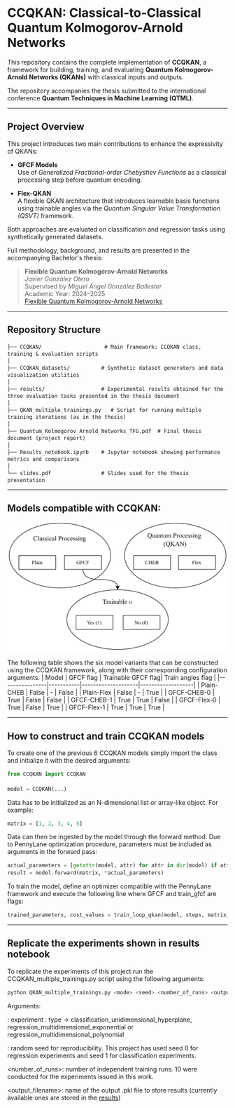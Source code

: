 # CCQKAN: Classical-to-Classical Quantum Kolmogorov-Arnold Networks

This repository contains the complete implementation of **CCQKAN**, a framework for building, training, and evaluating **Quantum Kolmogorov-Arnold Networks (QKANs)** with classical inputs and outputs.

The repository accompanies the thesis submitted to the international conference **Quantum Techniques in Machine Learning (QTML)**.  

---

## Project Overview

This project introduces two main contributions to enhance the expressivity of QKANs:

- **GFCF Models**  
  Use of *Generalized Fractional-order Chebyshev Functions* as a classical processing step before quantum encoding.

- **Flex-QKAN**  
  A flexible QKAN architecture that introduces learnable basis functions using trainable angles via the *Quantum Singular Value Transformation (QSVT)* framework.

Both approaches are evaluated on classification and regression tasks using synthetically generated datasets.

Full methodology, background, and results are presented in the accompanying Bachelor's thesis:

> **Flexible Quantum Kolmogorov-Arnold Networks**  
> *Javier González Otero*  
> Supervised by *Miguel Ángel González Ballester*  
> Academic Year: 2024–2025  
> [Flexible Quantum Kolmogorov-Arnold Networks](./Thesis%20report/Flexible_Quantum_Kolmogorov_Arnold_Networks.pdf)

---

## Repository Structure

```text
├── CCQKAN/                    # Main framework: CCQKAN class, training & evaluation scripts
│
├── CCQKAN_datasets/          # Synthetic dataset generators and data visualization utilities
│
├── results/                  # Experimental results obtained for the three evaluation tasks presented in the thesis document
│
├── QKAN_multiple_trainings.py   # Script for running multiple training iterations (as in the thesis)
│
├── Quantum_Kolmogorov_Arnold_Networks_TFG.pdf  # Final thesis document (project report)
│
├── Results_notebook.ipynb    # Jupyter notebook showing performance metrics and comparisons
│
└── slides.pdf                # Slides used for the thesis presentation
```


---

## Models compatible with CCQKAN:

<p align="center">
  <img src="./Thesis%20report/images/Models_CCQKAN.png" width="600"/>
</p>

The following table shows the six model variants that can be constructed using the CCQKAN framework, along with their corresponding configuration arguments.
| Model          | GFCF flag | Trainable GFCF flag| Train angles flag |
|----------------|-----------|--------------------|-------------------|
| Plain-CHEB     | False     | -                  | False             |
| Plain-Flex     | False     | -                  | True              |
| GFCF-CHEB-0    | True      | False              | False             |
| GFCF-CHEB-1    | True      | True               | False             |
| GFCF-Flex-0    | True      | False              | True              |
| GFCF-Flex-1    | True      | True               | True              |

---
## How to construct and train CCQKAN models

To create one of the previous 6 CCQKAN models simply import the class and initialize it with the desired arguments:

```python
from CCQKAN import CCQKAN

model = CCQKAN(...)
```
Data has to be initialized as an N-dimensional list or array-like object. For example:

```python
matrix = [1, 2, 3, 4, 5]
```

Data can then be ingested by the model through the forward method. Due to PennyLane optimization procedure, parameters must be included as arguments in the forward pass:

```python
actual_parameters = [getattr(model, attr) for attr in dir(model) if attr.startswith('_parameters_')]
result = model.forward(matrix, *actual_parameters)
```

To train the model, define an optimizer compatible with the PennyLane framework and execute the following line where GFCF and train_gfcf are flags:
```python
trained_parameters, cost_values = train_loop_qkan(model, steps, matrix_x, matrix_target, optimizer, GFCF, train_gfcf, training_error_function=optim.MSE_error)
```
---
## Replicate the experiments shown in results notebook

To replicate the experiments of this project run the CCQKAN_multiple_trainings.py script using the following arguments:

```bash
python QKAN_multiple_trainings.py <mode> <seed> <number_of_runs> <output_filename>
```
Arguments:

<mode>: experiment <mode>: type -> classification_unidimensional_hyperplane, regression_multidimensional_exponential or regression_multidimensional_polynomial

<seed>: random seed for reproducibility. This project has used seed 0 for regression experiments and seed 1 for classification experiments.

<number_of_runs>: number of independent training runs. 10 were conducted for the experiments issued in this work.

<output_filename>: name of the output .pkl file to store results (currently available ones are stored in the [results](./results))
